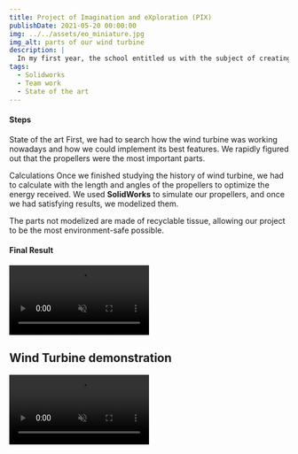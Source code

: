 ```yaml
---
title: Project of Imagination and eXploration (PIX)
publishDate: 2021-05-20 00:00:00
img: ../../assets/eo_miniature.jpg
img_alt: parts of our wind turbine
description: |
  In my first year, the school entitled us with the subject of creating a system that can generate electricity through mecanical reactions.
tags:
  - Solidworks
  - Team work
  - State of the art
---
```


<h4>Steps</h4>

<p style="width: 100%">
  State of the art
  First, we had to search how the wind turbine was working nowadays and how we could implement its best features. We rapidly figured out that the propellers were the most important parts.

  Calculations
  Once we finished studying the history of wind turbine, we had to calculate with the length and angles of the propellers to optimize the energy received. 
  We used **SolidWorks** to simulate our propellers, and once we had satisfying results, we modelized them.

  The parts not modelized are made of recyclable tissue, allowing our project to be the most environment-safe possible.
</p>

<h4>Final Result</h4>

<video controls width="50%" muted controlsList="nodownload">
  <source src="../../assets/eo_finale.mp4" type="video/mp4">
</video>

## Wind Turbine demonstration

<video controls width="50%" muted controlsList="nodownload">
  <source src="../../assets/eo_demo.mp4" type="video/mp4">
</video>
